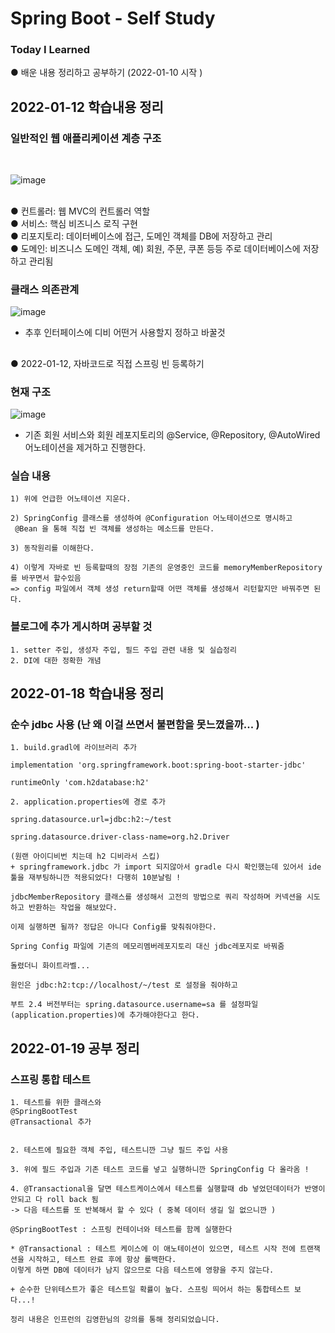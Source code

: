 <h1> Spring Boot - Self Study 
  <h3>Today I Learned </h3>
●  배운 내용 정리하고 공부하기 (2022-01-10 시작 )<br>


<h2> 2022-01-12 학습내용 정리 </h2>
<h3> 일반적인 웹 애플리케이션 계층 구조 </h3> 
<br>

![image](https://user-images.githubusercontent.com/52389219/149151010-58f1d4f6-10d0-4bde-a9ed-d8281b2e358d.PNG)

<br>
● 컨트롤러: 웹 MVC의 컨트롤러 역할 <br>
● 서비스: 핵심 비즈니스 로직 구현 <br>
● 리포지토리: 데이터베이스에 접근, 도메인 객체를 DB에 저장하고 관리 <br>
● 도메인: 비즈니스 도메인 객체, 예) 회원, 주문, 쿠폰 등등 주로 데이터베이스에 저장하고 관리됨 <br>

<h3> 클래스 의존관계 </h3> 

![image](https://user-images.githubusercontent.com/52389219/149151005-873e342a-5e36-4075-9e33-8afed2f84d5a.PNG)
- 추후 인터페이스에 디비 어떤거 사용할지 정하고 바꿀것 <br>

## 
● 2022-01-12, 자바코드로 직접 스프링 빈 등록하기  <br>

<h3> 현재 구조 </h3>

![image](https://user-images.githubusercontent.com/52389219/149151008-bfcb8558-0378-417a-b3fc-aa79169166d9.PNG)
- 기존 회원 서비스와 회원 레포지토리의 @Service, @Repository, @AutoWired 어노테이션을 제거하고 진행한다. <br>

<h3> 실습 내용 </h3>

```
1) 위에 언급한 어노테이션 지운다. 

2) SpringConfig 클래스를 생성하여 @Configuration 어노테이션으로 명시하고
 @Bean 을 통해 직접 빈 객체를 생성하는 메소드를 만든다. 

3) 동작원리를 이해한다.  

4) 이렇게 자바로 빈 등록할때의 장점 기존의 운영중인 코드를 memoryMemberRepository를 바꾸면서 할수있음  
=> config 파일에서 객체 생성 return할때 어떤 객체를 생성해서 리턴할지만 바꿔주면 된다.  

```
<h3> 블로그에 추가 게시하며 공부할 것 </h3>

```
1. setter 주입, 생성자 주입, 필드 주입 관련 내용 및 실습정리
2. DI에 대한 정확한 개념

```

<h2> 2022-01-18 학습내용 정리 </h2>

<h3>순수 jdbc 사용 (난 왜 이걸 쓰면서 불편함을 못느꼈을까... ) </h3>

```
1. build.gradl에 라이브러리 추가 

implementation 'org.springframework.boot:spring-boot-starter-jdbc'

runtimeOnly 'com.h2database:h2'

2. application.properties에 경로 추가

spring.datasource.url=jdbc:h2:~/test

spring.datasource.driver-class-name=org.h2.Driver

(원랜 아이디비번 치는데 h2 디비라서 스킵) 
+ springframework.jdbc 가 import 되지않아서 gradle 다시 확인했는데 있어서 ide 툴을 재부팅하니깐 적용되었다! 다행히 10분날림 !

jdbcMemberRepository 클래스를 생성해서 고전의 방법으로 쿼리 작성하며 커넥션을 시도하고 반환하는 작업을 해보았다.

이제 실행하면 될까? 정답은 아니다 Config를 맞춰줘야한다. 

Spring Config 파일에 기존의 메모리멤버레포지토리 대신 jdbc레포지로 바꿔줌

돌렸더니 화이트라벨... 

원인은 jdbc:h2:tcp://localhost/~/test 로 설정을 줘야하고

부트 2.4 버전부터는 spring.datasource.username=sa 를 설정파일(application.properties)에 추가해야한다고 한다.

```


<h2> 2022-01-19 공부 정리 </h2>

<h3> 스프링 통합 테스트 </h3>

```
1. 테스트를 위한 클래스와 
@SpringBootTest
@Transactional 추가


2. 테스트에 필요한 객체 주입, 테스트니깐 그냥 필드 주입 사용

3. 위에 필드 주입과 기존 테스트 코드를 넣고 실행하니깐 SpringConfig 다 올라옴 !

4. @Transactional을 달면 테스트케이스에서 테스트를 실행할때 db 넣었던데이터가 반영이 안되고 다 roll back 됨 
-> 다음 테스트를 또 반복해서 할 수 있다 ( 중복 데이터 생길 일 없으니깐 ) 

@SpringBootTest : 스프링 컨테이너와 테스트를 함께 실행한다

* @Transactional : 테스트 케이스에 이 애노테이션이 있으면, 테스트 시작 전에 트랜잭션을 시작하고, 테스트 완료 후에 항상 롤백한다. 
이렇게 하면 DB에 데이터가 남지 않으므로 다음 테스트에 영향을 주지 않는다.

+ 순수한 단위테스트가 좋은 테스트일 확률이 높다. 스프링 띄어서 하는 통합테스트 보다...!

정리 내용은 인프런의 김영한님의 강의를 통해 정리되었습니다. 